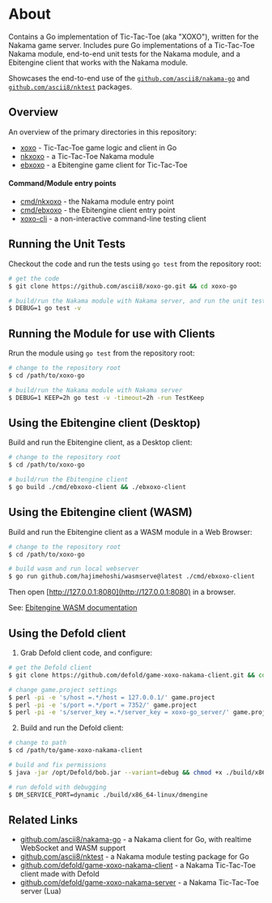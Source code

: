# About

Contains a Go implementation of Tic-Tac-Toe (aka "XOXO"), written for the
Nakama game server. Includes pure Go implementations of a Tic-Tac-Toe Nakama
module, end-to-end unit tests for the Nakama module, and a Ebitengine client
that works with the Nakama module.

Showcases the end-to-end use of the
[`github.com/ascii8/nakama-go`](https://github.com/ascii8/nakama-go) and
[`github.com/ascii8/nktest`](https://github.com/ascii8/nktest) packages.

## Overview

An overview of the primary directories in this repository:

* [xoxo](/xoxo) - Tic-Tac-Toe game logic and client in Go
* [nkxoxo](/nkxoxo) - a Tic-Tac-Toe Nakama module
* [ebxoxo](/ebxoxo) - a Ebitengine game client for Tic-Tac-Toe

#### Command/Module entry points

* [cmd/nkxoxo](/cmd/nkxoxo) - the Nakama module entry point
* [cmd/ebxoxo](/cmd/ebxoxo-client) - the Ebitengine client entry point
* [xoxo-cli](/cmd/xoxo-cli) - a non-interactive command-line testing client

## Running the Unit Tests

Checkout the code and run the tests using `go test` from the repository root:

```sh
# get the code
$ git clone https://github.com/ascii8/xoxo-go.git && cd xoxo-go

# build/run the Nakama module with Nakama server, and run the unit tests
$ DEBUG=1 go test -v
```

## Running the Module for use with Clients

Rrun the module using `go test` from the repository root:

```sh
# change to the repository root
$ cd /path/to/xoxo-go

# build/run the Nakama module with Nakama server
$ DEBUG=1 KEEP=2h go test -v -timeout=2h -run TestKeep
```

## Using the Ebitengine client (Desktop)

Build and run the Ebitengine client, as a Desktop client:

```sh
# change to the repository root
$ cd /path/to/xoxo-go

# build/run the Ebitengine client
$ go build ./cmd/ebxoxo-client && ./ebxoxo-client
```

## Using the Ebitengine client (WASM)

Build and run the Ebitengine client as a WASM module in a Web Browser:

```sh
# change to the repository root
$ cd /path/to/xoxo-go

# build wasm and run local webserver
$ go run github.com/hajimehoshi/wasmserve@latest ./cmd/ebxoxo-client
```

Then open [http://127.0.0.1:8080](http://127.0.0.1:8080) in a browser.

See: [Ebitengine WASM documentation](https://ebitengine.org/en/documents/webassembly.html)

## Using the Defold client

1. Grab Defold client code, and configure:

```sh
# get the Defold client
$ git clone https://github.com/defold/game-xoxo-nakama-client.git && cd game-xoxo-nakama-client

# change game.project settings
$ perl -pi -e 's/host =.*/host = 127.0.0.1/' game.project
$ perl -pi -e 's/port =.*/port = 7352/' game.project
$ perl -pi -e 's/server_key =.*/server_key = xoxo-go_server/' game.project
```

2. Build and run the Defold client:

```sh
# change to path
$ cd /path/to/game-xoxo-nakama-client

# build and fix permissions
$ java -jar /opt/Defold/bob.jar --variant=debug && chmod +x ./build/x86_64-linux/dmengine

# run defold with debugging
$ DM_SERVICE_PORT=dynamic ./build/x86_64-linux/dmengine
```

## Related Links

* [github.com/ascii8/nakama-go](https://github.com/ascii8/nakama-go) - a Nakama client for Go, with realtime WebSocket and WASM support
* [github.com/ascii8/nktest](https://github.com/ascii8/nktest) - a Nakama module testing package for Go
* [github.com/defold/game-xoxo-nakama-client](https://github.com/defold/game-xoxo-nakama-client.git) - a Nakama Tic-Tac-Toe client made with Defold
* [github.com/defold/game-xoxo-nakama-server](https://github.com/defold/game-xoxo-nakama-server.git) - a Nakama Tic-Tac-Toe server (Lua)
